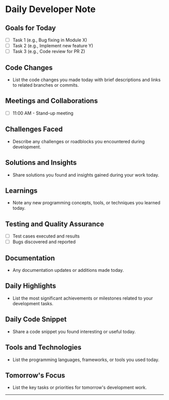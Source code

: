# Daily Developer Note

## Goals for Today
- [ ] Task 1 (e.g., Bug fixing in Module X)
- [ ] Task 2 (e.g., Implement new feature Y)
- [ ] Task 3 (e.g., Code review for PR Z)

## Code Changes
- List the code changes you made today with brief descriptions and links to related branches or commits.

## Meetings and Collaborations
- [ ] 11:00 AM - Stand-up meeting

## Challenges Faced
- Describe any challenges or roadblocks you encountered during development.

## Solutions and Insights
- Share solutions you found and insights gained during your work today.

## Learnings
- Note any new programming concepts, tools, or techniques you learned today.

## Testing and Quality Assurance
- [ ] Test cases executed and results
- [ ] Bugs discovered and reported

## Documentation
- Any documentation updates or additions made today.

## Daily Highlights
- List the most significant achievements or milestones related to your development tasks.

## Daily Code Snippet
- Share a code snippet you found interesting or useful today.

## Tools and Technologies
- List the programming languages, frameworks, or tools you used today.

## Tomorrow's Focus
- List the key tasks or priorities for tomorrow's development work.

---

